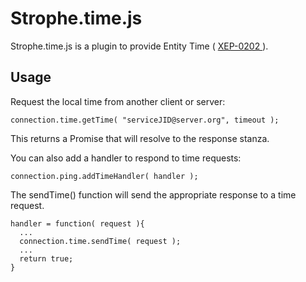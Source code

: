 # Strophe.time.js

Strophe.time.js is a plugin to provide Entity Time
( [ XEP-0202 ]( http://xmpp.org/extensions/xep-0202.html ) ).

## Usage

Request the local time from another client or server:

    connection.time.getTime( "serviceJID@server.org", timeout );

This returns a Promise that will resolve to the response stanza.

You can also add a handler to respond to time requests:

    connection.ping.addTimeHandler( handler );

The sendTime() function will send the appropriate response to a time request.

    handler = function( request ){
      ...
      connection.time.sendTime( request );
      ...
	  return true;
    }
